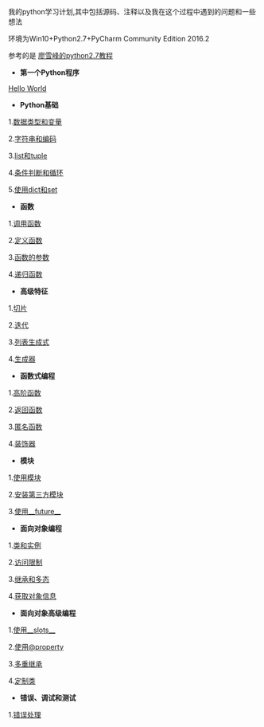 我的python学习计划,其中包括源码、注释以及我在这个过程中遇到的问题和一些想法

环境为Win10+Python2.7+PyCharm Community Edition 2016.2

参考的是 [廖雪峰的python2.7教程](http://www.liaoxuefeng.com/wiki/001374738125095c955c1e6d8bb493182103fac9270762a000)

* **第一个Python程序**

[Hello World](https://github.com/marktony/MyPythonLearnProject/blob/master/hello.py)
* **Python基础**

1.[数据类型和变量](https://github.com/marktony/MyPythonLearnProject/blob/master/base.py)

2.[字符串和编码](https://github.com/marktony/MyPythonLearnProject/blob/master/string_and_encoding.py)

3.[list和tuple](https://github.com/marktony/MyPythonLearnProject/blob/master/list_and_tuple.py)

4.[条件判断和循环](https://github.com/marktony/MyPythonLearnProject/blob/master/condition_and_loop.py)

5.[使用dict和set](https://github.com/marktony/MyPythonLearnProject/blob/master/dict_and_set.py)

* **函数**

1.[调用函数](https://github.com/marktony/MyPythonLearnProject/blob/master/use_function.py)

2.[定义函数](https://github.com/marktony/MyPythonLearnProject/blob/master/define_function.py)

3.[函数的参数](https://github.com/marktony/MyPythonLearnProject/blob/master/argument_of_func.py)

4.[递归函数](https://github.com/marktony/MyPythonLearnProject/blob/master/recurrence_func.py)

* **高级特征**

1.[切片](https://github.com/marktony/MyPythonLearnProject/blob/master/slice.py)

2.[迭代](https://github.com/marktony/MyPythonLearnProject/blob/master/iteration.py)

3.[列表生成式](https://github.com/marktony/MyPythonLearnProject/blob/master/list_comprehension.py)

4.[生成器](https://github.com/marktony/MyPythonLearnProject/blob/master/generator.py)

* **函数式编程**

1.[高阶函数](https://github.com/marktony/MyPythonLearnProject/blob/master/higher_order_function.py)

2.[返回函数](https://github.com/marktony/MyPythonLearnProject/blob/master/return_func.py)

3.[匿名函数](https://github.com/marktony/MyPythonLearnProject/blob/master/anonymous_func.py)

4.[装饰器](https://github.com/marktony/MyPythonLearnProject/blob/master/decorator.py)

* **模块**

1.[使用模块](https://github.com/marktony/MyPythonLearnProject/blob/master/use_module.py)

2.[安装第三方模块](https://github.com/marktony/MyPythonLearnProject/blob/master/install_module.py)

3.[使用__future__](https://github.com/marktony/MyPythonLearnProject/blob/master/use_future.py)

* **面向对象编程**

1.[类和实例](https://github.com/marktony/MyPythonLearnProject/blob/master/class_and_instance.py)

2.[访问限制](https://github.com/marktony/MyPythonLearnProject/blob/master/limited_access.py)

3.[继承和多态](https://github.com/marktony/MyPythonLearnProject/blob/master/inheritance_and_polymorphism.py)

4.[获取对象信息](https://github.com/marktony/MyPythonLearnProject/blob/master/get_info_of_obj.py)

* **面向对象高级编程**

1.[使用__slots__](https://github.com/marktony/MyPythonLearnProject/blob/master/use_slots.py)

2.[使用@property](https://github.com/marktony/MyPythonLearnProject/blob/master/use_@property.py)

3.[多重继承](https://github.com/marktony/MyPythonLearnProject/blob/master/multiple_inheritance.py)

4.[定制类](https://github.com/marktony/MyPythonLearnProject/blob/master/customized_class.py)

* **错误、调试和测试**

1.[错误处理](https://github.com/marktony/MyPythonLearnProject/blob/master/handle_error.py)
